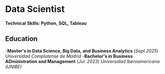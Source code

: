 # Data Scientist

#### Technical Skills: Python, SQL, Tableau

## Education
-**Master's in Data Science, Big Data, and Business Analytics** (_Sept.2025_)
  _Universidad Complutense de Madrid_
-**Bachelor's in Business ADministration and Management** (_Jul. 2023_)
  _Universidad Iberoamericana (UNIBE)_
